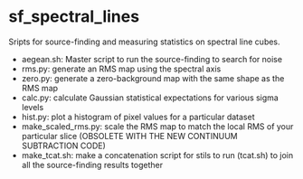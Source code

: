 # sf_spectral_lines
Sripts for source-finding and measuring statistics on spectral line cubes.

 - aegean.sh: Master script to run the source-finding to search for noise
 - rms.py: generate an RMS map using the spectral axis
 - zero.py: generate a zero-background map with the same shape as the RMS map
 - calc.py: calculate Gaussian statistical expectations for various sigma levels
 - hist.py: plot a histogram of pixel values for a particular dataset
 - make_scaled_rms.py: scale the RMS map to match the local RMS of your particular slice (OBSOLETE WITH THE NEW CONTINUUM SUBTRACTION CODE)
 - make_tcat.sh: make a concatenation script for stils to run (tcat.sh) to join all the source-finding results together

